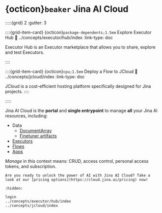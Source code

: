 # {octicon}`beaker` Jina AI Cloud



:::::{grid} 2
:gutter: 3


::::{grid-item-card} {octicon}`package-dependents;1.5em` Explore Executor Hub
:link: ../concepts/executor/hub/index
:link-type: doc


Executor Hub is an Executor marketplace that allows you to share, explore and test Executors.

::::


::::{grid-item-card} {octicon}`cpu;1.5em` Deploy a Flow to JCloud
:link: ../concepts/jcloud/index
:link-type: doc

JCloud is a cost-efficient hosting platform specifically designed for Jina projects.
::::


:::::


Jina AI Cloud is the **portal** and **single entrypoint** to manage **all** your Jina AI resources, including: 
- Data
  - [DocumentArray](https://docarray.jina.ai/fundamentals/documentarray/serialization/#from-to-cloud)
  - [Finetuner artifacts](https://finetuner.jina.ai/walkthrough/save-model/#save-artifact)
- [Executors](../concepts/executor/index.md)
- [Flows](../concepts/flow/index.md)
- [Apps](https://now.jina.ai)

_Manage_ in this context means: CRUD, access control, personal access tokens, and subscription.

```{tip}
Are you ready to unlock the power of AI with Jina AI Cloud? Take a look at our [pricing options](https://cloud.jina.ai/pricing) now!
```

```{toctree}
:hidden:

login
../concepts/executor/hub/index
../concepts/jcloud/index
```